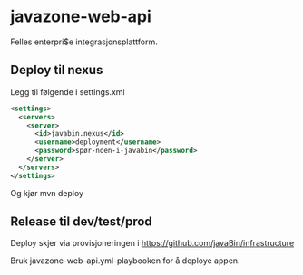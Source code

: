 # javazone-web-api
Felles enterpri$e integrasjonsplattform.

## Deploy til nexus

Legg til følgende i settings.xml

```xml
<settings>
  <servers>
    <server>
      <id>javabin.nexus</id>
      <username>deployment</username>
      <password>spør-noen-i-javabin</password>
    </server>
  </servers>
</settings>
```

Og kjør mvn deploy

## Release til dev/test/prod

Deploy skjer via provisjoneringen i https://github.com/javaBin/infrastructure

Bruk javazone-web-api.yml-playbooken for å deploye appen.
